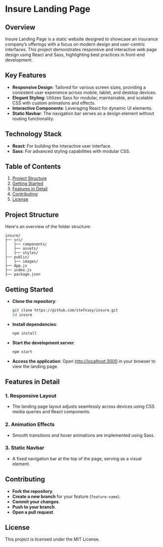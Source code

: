 # Insure Landing Page

## Overview
Insure Landing Page is a static website designed to showcase an insurance company’s offerings with a focus on modern design and user-centric interfaces. This project demonstrates responsive and interactive web page design using React and Sass, highlighting best practices in front-end development.

## Key Features
- **Responsive Design**: Tailored for various screen sizes, providing a consistent user experience across mobile, tablet, and desktop devices.
- **Elegant Styling**: Utilizes Sass for modular, maintainable, and scalable CSS with custom animations and effects.
- **Interactive Components**: Leveraging React for dynamic UI elements.
- **Static Navbar**: The navigation bar serves as a design element without routing functionality.

## Technology Stack
- **React**: For building the interactive user interface.
- **Sass**: For advanced styling capabilities with modular CSS.

## Table of Contents
1. [Project Structure](#project-structure)
2. [Getting Started](#getting-started)
3. [Features in Detail](#features-in-detail)
4. [Contributing](#contributing)
5. [License](#license)

## Project Structure
Here's an overview of the folder structure:
```
insure/
├── src/
│   ├── components/
│   ├── assets/
│   ├── styles/
├── public/
│   ├── images/
├── App.js
├── index.js
├── package.json
```

## Getting Started

- **Clone the repository**:
  ```bash
  git clone https://github.com/stefniey/insure.git
  cd insure
  ```

- **Install dependencies**:
  ```bash
  npm install
  ```

- **Start the development server**:
  ```bash
  npm start
  ```

- **Access the application**: Open [http://localhost:3000](http://localhost:3000) in your browser to view the landing page.

## Features in Detail
### 1. Responsive Layout
- The landing page layout adjusts seamlessly across devices using CSS media queries and React components.

### 2. Animation Effects
- Smooth transitions and hover animations are implemented using Sass.

### 3. Static Navbar
- A fixed navigation bar at the top of the page, serving as a visual element.

## Contributing
- **Fork the repository**.
- **Create a new branch** for your feature (`feature-name`).
- **Commit your changes**.
- **Push to your branch**.
- **Open a pull request**.

## License
This project is licensed under the MIT License.

